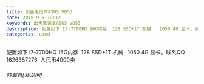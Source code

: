 ```yaml
---
title: 出售笔记本ASUS VD53
date: 2018-9-5 19:12
keywords: 出售笔记本ASUS VD53
description: 配置如下 I7-7700HQ 16G内存  128 SSD+1T 机械   1050 4G 显卡。联系QQ 1626387276  人民币4000卖 
categories: used
---
```

<td class="t_f" id="postmessage_1731597">

配置如下 I7-7700HQ 16G内存  128 SSD+1T 机械   1050 4G 显卡。联系QQ 1626387276  人民币4000卖 </td>
###### 转载自[菲龙网]